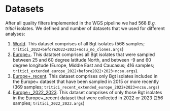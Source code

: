 # Datasets
After all quality filters implemented in the WGS pipeline we had 568 *B.g. tritici* isolates. We defined and number of datasets that we used for different analyses:

1. <ins>World</ins>. This dataset comprises of all Bgt isolates (568 samples; `tritici_2022+before2022+2023+ncsu_no_clones.args`)
2. <ins>Europe+</ins>. This datatset comprises all Bgt isolates that were sampled between 25 and 60 degree latitude North, and between -9 and 60 degree longitude (Europe, Middle East and Caucasus; 416 samples; `tritici_extended_europe_2022+before2022+2023+ncsu.args`). 
3. <ins>Europe+_recent</ins>. This dataset comprises only Bgt isolates included in the Europe+ dataset that have been sampled in 2015 or more recently (369 samples; `tritici_recent_extended_europe_2022+2023+ncsu.args`)
4. <ins>Europe+_2022_2023</ins>. This dataset comprises of only those Bgt isolates in the Europe+_recent dataset that were collected in 2022 or 2023 (256 samples; `tritici_2022_2023.args`)
